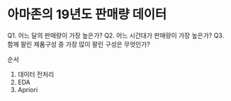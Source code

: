 # 아마존의 19년도 판매량 데이터
Q1. 어느 달의 판매량이 가장 높은가?
Q2. 어느 시간대가 판매량이 가장 높은가? 
Q3. 함께 팔린 제품구성 중 가장 많이 팔린 구성은 무엇인가?

순서
1. 데이터 전처리
2. EDA
3. Apriori
